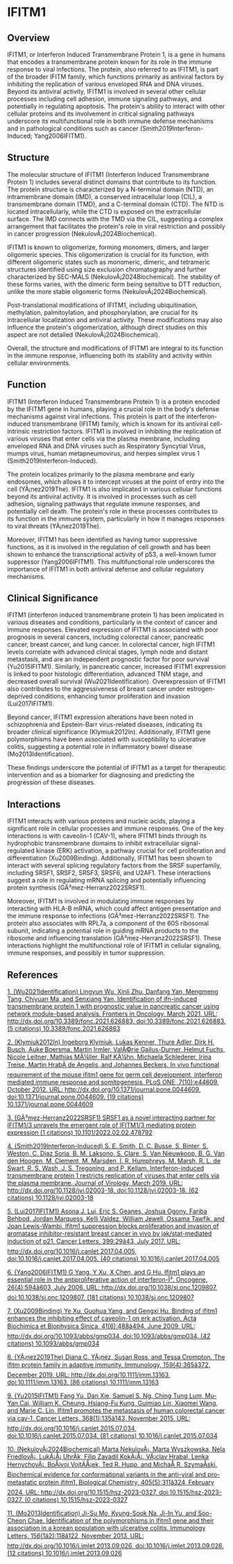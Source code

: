 # IFITM1

## Overview
IFITM1, or Interferon Induced Transmembrane Protein 1, is a gene in humans that encodes a transmembrane protein known for its role in the immune response to viral infections. The protein, also referred to as IFITM1, is part of the broader IFITM family, which functions primarily as antiviral factors by inhibiting the replication of various enveloped RNA and DNA viruses. Beyond its antiviral activity, IFITM1 is involved in several other cellular processes including cell adhesion, immune signaling pathways, and potentially in regulating apoptosis. The protein's ability to interact with other cellular proteins and its involvement in critical signaling pathways underscore its multifunctional role in both immune defense mechanisms and in pathological conditions such as cancer (Smith2019Interferon-Induced; Yang2006IFITM1).

## Structure
The molecular structure of IFITM1 (Interferon Induced Transmembrane Protein 1) includes several distinct domains that contribute to its function. The protein structure is characterized by a N-terminal domain (NTD), an intramembrane domain (IMD), a conserved intracellular loop (CIL), a transmembrane domain (TMD), and a C-terminal domain (CTD). The NTD is located intracellularly, while the CTD is exposed on the extracellular surface. The IMD connects with the TMD via the CIL, suggesting a complex arrangement that facilitates the protein's role in viral restriction and possibly in cancer progression (NekulovÃ¡2024Biochemical).

IFITM1 is known to oligomerize, forming monomers, dimers, and larger oligomeric species. This oligomerization is crucial for its function, with different oligomeric states such as monomeric, dimeric, and tetrameric structures identified using size exclusion chromatography and further characterized by SEC-MALS (NekulovÃ¡2024Biochemical). The stability of these forms varies, with the dimeric form being sensitive to DTT reduction, unlike the more stable oligomeric forms (NekulovÃ¡2024Biochemical).

Post-translational modifications of IFITM1, including ubiquitination, methylation, palmitoylation, and phosphorylation, are crucial for its intracellular localization and antiviral activity. These modifications may also influence the protein's oligomerization, although direct studies on this aspect are not detailed (NekulovÃ¡2024Biochemical).

Overall, the structure and modifications of IFITM1 are integral to its function in the immune response, influencing both its stability and activity within cellular environments.

## Function
IFITM1 (Interferon Induced Transmembrane Protein 1) is a protein encoded by the IFITM1 gene in humans, playing a crucial role in the body's defense mechanisms against viral infections. This protein is part of the interferon-induced transmembrane (IFITM) family, which is known for its antiviral cell-intrinsic restriction factors. IFITM1 is involved in inhibiting the replication of various viruses that enter cells via the plasma membrane, including enveloped RNA and DNA viruses such as Respiratory Syncytial Virus, mumps virus, human metapneumovirus, and herpes simplex virus 1 (Smith2019Interferon-Induced). 

The protein localizes primarily to the plasma membrane and early endosomes, which allows it to intercept viruses at the point of entry into the cell (YÃ¡nez2019The). IFITM1 is also implicated in various cellular functions beyond its antiviral activity. It is involved in processes such as cell adhesion, signaling pathways that regulate immune responses, and potentially cell death. The protein's role in these processes contributes to its function in the immune system, particularly in how it manages responses to viral threats (YÃ¡nez2019The).

Moreover, IFITM1 has been identified as having tumor suppressive functions, as it is involved in the regulation of cell growth and has been shown to enhance the transcriptional activity of p53, a well-known tumor suppressor (Yang2006IFITM1). This multifunctional role underscores the importance of IFITM1 in both antiviral defense and cellular regulatory mechanisms.

## Clinical Significance
IFITM1 (interferon induced transmembrane protein 1) has been implicated in various diseases and conditions, particularly in the context of cancer and immune responses. Elevated expression of IFITM1 is associated with poor prognosis in several cancers, including colorectal cancer, pancreatic cancer, breast cancer, and lung cancer. In colorectal cancer, high IFITM1 levels correlate with advanced clinical stages, lymph node and distant metastasis, and are an independent prognostic factor for poor survival (Yu2015IFITM1). Similarly, in pancreatic cancer, increased IFITM1 expression is linked to poor histologic differentiation, advanced TNM stage, and decreased overall survival (Wu2021Identification). Overexpression of IFITM1 also contributes to the aggressiveness of breast cancer under estrogen-deprived conditions, enhancing tumor proliferation and invasion (Lui2017IFITM1).

Beyond cancer, IFITM1 expression alterations have been noted in schizophrenia and Epstein-Barr virus-related diseases, indicating its broader clinical significance (Klymiuk2012In). Additionally, IFITM1 gene polymorphisms have been associated with susceptibility to ulcerative colitis, suggesting a potential role in inflammatory bowel disease (Mo2013Identification).

These findings underscore the potential of IFITM1 as a target for therapeutic intervention and as a biomarker for diagnosing and predicting the progression of these diseases.

## Interactions
IFITM1 interacts with various proteins and nucleic acids, playing a significant role in cellular processes and immune responses. One of the key interactions is with caveolin-1 (CAV-1), where IFITM1 binds through its hydrophobic transmembrane domains to inhibit extracellular signal-regulated kinase (ERK) activation, a pathway crucial for cell proliferation and differentiation (Xu2009Binding). Additionally, IFITM1 has been shown to interact with several splicing regulatory factors from the SRSF superfamily, including SRSF1, SRSF2, SRSF3, SRSF6, and U2AF1. These interactions suggest a role in regulating mRNA splicing and potentially influencing protein synthesis (GÃ³mez-Herranz2022SRSF1). 

Moreover, IFITM1 is involved in modulating immune responses by interacting with HLA-B mRNA, which could affect antigen presentation and the immune response to infections (GÃ³mez-Herranz2022SRSF1). The protein also associates with RPL7a, a component of the 60S ribosomal subunit, indicating a potential role in guiding mRNA products to the ribosome and influencing translation (GÃ³mez-Herranz2022SRSF1). These interactions highlight the multifunctional role of IFITM1 in cellular signaling, immune responses, and possibly in tumor suppression.


## References


[1. (Wu2021Identification) Lingyun Wu, Xinli Zhu, Danfang Yan, Mengmeng Tang, Chiyuan Ma, and Senxiang Yan. Identification of ifn-induced transmembrane protein 1 with prognostic value in pancreatic cancer using network module-based analysis. Frontiers in Oncology, March 2021. URL: http://dx.doi.org/10.3389/fonc.2021.626883, doi:10.3389/fonc.2021.626883. (5 citations) 10.3389/fonc.2021.626883](https://doi.org/10.3389/fonc.2021.626883)

[2. (Klymiuk2012In) Ingeborg Klymiuk, Lukas Kenner, Thure Adler, Dirk H. Busch, Auke Boersma, Martin Irmler, ValÃ©rie Gailus-Durner, Helmut Fuchs, Nicole Leitner, Mathias MÃ¼ller, Ralf KÃ¼hn, Michaela Schlederer, Irina Treise, Martin HrabÄ de Angelis, and Johannes Beckers. In vivo functional requirement of the mouse ifitm1 gene for germ cell development, interferon mediated immune response and somitogenesis. PLoS ONE, 7(10):e44609, October 2012. URL: http://dx.doi.org/10.1371/journal.pone.0044609, doi:10.1371/journal.pone.0044609. (19 citations) 10.1371/journal.pone.0044609](https://doi.org/10.1371/journal.pone.0044609)

[3. (GÃ³mez-Herranz2022SRSF1) SRSF1 as a novel interacting partner for IFITM1/3 unravels the emergent role of IFITM1/3 mediating protein expression (1 citations) 10.1101/2022.02.02.478792](https://doi.org/10.1101/2022.02.02.478792)

[4. (Smith2019Interferon-Induced) S. E. Smith, D. C. Busse, S. Binter, S. Weston, C. Diaz Soria, B. M. Laksono, S. Clare, S. Van Nieuwkoop, B. G. Van den Hoogen, M. Clement, M. Marsden, I. R. Humphreys, M. Marsh, R. L. de Swart, R. S. Wash, J. S. Tregoning, and P. Kellam. Interferon-induced transmembrane protein 1 restricts replication of viruses that enter cells via the plasma membrane. Journal of Virology, March 2019. URL: http://dx.doi.org/10.1128/jvi.02003-18, doi:10.1128/jvi.02003-18. (62 citations) 10.1128/jvi.02003-18](https://doi.org/10.1128/jvi.02003-18)

[5. (Lui2017IFITM1) Asona J. Lui, Eric S. Geanes, Joshua Ogony, Fariba Behbod, Jordan Marquess, Kelli Valdez, William Jewell, Ossama Tawfik, and Joan Lewis-Wambi. Ifitm1 suppression blocks proliferation and invasion of aromatase inhibitor-resistant breast cancer in vivo by jak/stat-mediated induction of p21. Cancer Letters, 399:29â43, July 2017. URL: http://dx.doi.org/10.1016/j.canlet.2017.04.005, doi:10.1016/j.canlet.2017.04.005. (40 citations) 10.1016/j.canlet.2017.04.005](https://doi.org/10.1016/j.canlet.2017.04.005)

[6. (Yang2006IFITM1) G Yang, Y Xu, X Chen, and G Hu. Ifitm1 plays an essential role in the antiproliferative action of interferon-Î³. Oncogene, 26(4):594â603, July 2006. URL: http://dx.doi.org/10.1038/sj.onc.1209807, doi:10.1038/sj.onc.1209807. (181 citations) 10.1038/sj.onc.1209807](https://doi.org/10.1038/sj.onc.1209807)

[7. (Xu2009Binding) Ye Xu, Guohua Yang, and Gengxi Hu. Binding of ifitm1 enhances the inhibiting effect of caveolin-1 on erk activation. Acta Biochimica et Biophysica Sinica, 41(6):488â494, June 2009. URL: http://dx.doi.org/10.1093/abbs/gmp034, doi:10.1093/abbs/gmp034. (42 citations) 10.1093/abbs/gmp034](https://doi.org/10.1093/abbs/gmp034)

[8. (YÃ¡nez2019The) Diana C. YÃ¡nez, Susan Ross, and Tessa Crompton. The ifitm protein family in adaptive immunity. Immunology, 159(4):365â372, December 2019. URL: http://dx.doi.org/10.1111/imm.13163, doi:10.1111/imm.13163. (86 citations) 10.1111/imm.13163](https://doi.org/10.1111/imm.13163)

[9. (Yu2015IFITM1) Fang Yu, Dan Xie, Samuel S. Ng, Ching Tung Lum, Mu-Yan Cai, William K. Cheung, Hsiang-Fu Kung, Guimiao Lin, Xiaomei Wang, and Marie C. Lin. Ifitm1 promotes the metastasis of human colorectal cancer via cav-1. Cancer Letters, 368(1):135â143, November 2015. URL: http://dx.doi.org/10.1016/j.canlet.2015.07.034, doi:10.1016/j.canlet.2015.07.034. (81 citations) 10.1016/j.canlet.2015.07.034](https://doi.org/10.1016/j.canlet.2015.07.034)

[10. (NekulovÃ¡2024Biochemical) Marta NekulovÃ¡, Marta Wyszkowska, Nela FriedlovÃ¡, LukÃ¡Å¡ UhrÃ­k, Filip Zavadil KokÃ¡Å¡, VÃ¡clav Hrabal, Lenka HernychovÃ¡, BoÅivoj VojtÄÅ¡ek, Ted R. Hupp, and MichaÅ R. SzymaÅski. Biochemical evidence for conformational variants in the anti-viral and pro-metastatic protein ifitm1. Biological Chemistry, 405(5):311â324, February 2024. URL: http://dx.doi.org/10.1515/hsz-2023-0327, doi:10.1515/hsz-2023-0327. (0 citations) 10.1515/hsz-2023-0327](https://doi.org/10.1515/hsz-2023-0327)

[11. (Mo2013Identification) Ji-Su Mo, Kyung-Sook Na, Ji-In Yu, and Soo-Cheon Chae. Identification of the polymorphisms in ifitm1 gene and their association in a korean population with ulcerative colitis. Immunology Letters, 156(1â2):118â122, November 2013. URL: http://dx.doi.org/10.1016/j.imlet.2013.09.026, doi:10.1016/j.imlet.2013.09.026. (12 citations) 10.1016/j.imlet.2013.09.026](https://doi.org/10.1016/j.imlet.2013.09.026)